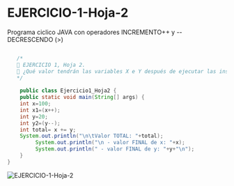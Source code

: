 # EJERCICIO-1-Hoja-2
Programa ciclico JAVA con operadores INCREMENTO++ y --DECRESCENDO (>)


```java

   /*
   📌 EJERCICIO 1, Hoja 2. 
   🔴 ¿Qué valor tendrán las variables X e Y después de ejecutar las instrucciones?:
   */
   
    public class Ejercicio1_Hoja2 {
    public static void main(String[] args) {
    int x=100;
    int x1=(x++); 
    int y=20; 
    int y2=(y--);
    int total= x += y; 
    System.out.println("\n\tValor TOTAL: "+total); 
         System.out.println("\n - valor FINAL de x: "+x);
         System.out.println(" - valor FINAL de y: "+y+"\n");
    }
}


```

![EJERCICIO-1-Hoja-2](https://repository-images.githubusercontent.com/541258869/4029d925-999b-4d6b-83b5-966ffaa6da8a)
